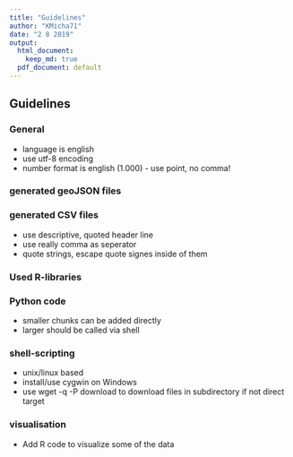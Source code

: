 ```yaml
---
title: "Guidelines"
author: "KMicha71"
date: "2 8 2019"
output:
  html_document: 
    keep_md: true
  pdf_document: default
---
```




## Guidelines

### General

* language is english
* use utf-8 encoding
* number format is english (1.000) - use point, no comma!

### generated geoJSON files



### generated CSV files

* use descriptive, quoted header line
* use really comma as seperator
* quote strings, escape quote signes inside of them


### Used R-libraries

### Python code

* smaller chunks can be added directly
* larger should be called via shell

### shell-scripting

* unix/linux based
* install/use cygwin on Windows
* use wget -q -P download <url> to download files in subdirectory if not direct target

### visualisation

* Add R code to visualize some of the data

